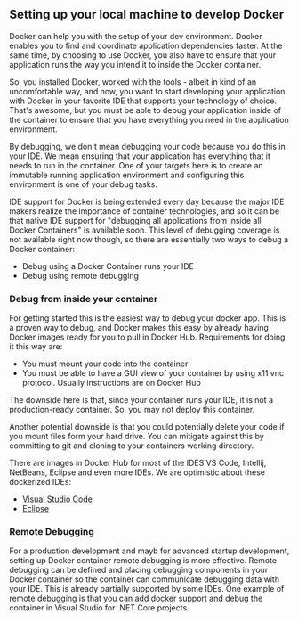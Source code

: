 ## Setting up your local machine to develop Docker

Docker can help you with the setup of your dev environment. Docker enables you to find and coordinate application dependencies faster. At the same time, by choosing to use Docker, you also have to ensure that your application runs the way you intend it to inside the Docker container.

So, you installed Docker, worked with the tools - albeit in kind of an uncomfortable way, and now, you want to start developing your application with Docker in your favorite IDE that supports your technology of choice. That's awesome, but you must be able to debug your application inside of the container to ensure that you have everything you need in the application environment.

By debugging, we don't mean debugging your code because you do this in your IDE. We mean ensuring that your application has everything that it needs to run in the container. One of your targets here is to create an immutable running application environment and configuring this environment is one of your debug tasks.

IDE support for Docker is being extended every day because the major IDE makers realize the importance of container technologies, and so it can be that native IDE support for "debugging all applications from inside all Docker Containers" is available soon. This level of debugging coverage is not available right now though, so there are essentially two ways to debug a Docker container:

* Debug using a Docker Container runs your IDE
* Debug using remote debugging

### Debug from inside your container

For getting started this is the easiest way to debug your docker app. This is a proven way to debug, and Docker makes this easy by already having Docker images ready for you to pull in Docker Hub. Requirements for doing it this way are:

* You must mount your code into the container
* You must be able to have a GUI view of your container by using x11 vnc protocol. Usually instructions are on Docker Hub

The downside here is that, since your container runs your IDE, it is not a production-ready container. So, you may not deploy this container.

Another potential downside is that you could potentially delete your code if you mount files form your hard drive. You can mitigate against this by committing to git and cloning to your containers working directory.

There are images in Docker Hub for most of the IDES VS Code, Intellij, NetBeans, Eclipse and even more IDEs. We are optimistic about these dockerized IDEs:

* [Visual Studio Code](https://hub.docker.com/r/jess/vscode/)
* [Eclipse](https://hub.docker.com/r/psharkey/eclipse/)

### Remote Debugging

For a production development and mayb for advanced startup development, setting up Docker container remote debugging is more effective. Remote debugging can be defined and placing debugging components in your Docker container so the container can communicate debugging data with your IDE.  This is already partially supported by some IDEs. One example of remote debugging is that you can add docker support and debug  the container in Visual Studio for .NET Core projects.





